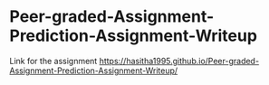 # Peer-graded-Assignment-Prediction-Assignment-Writeup
Link for the assignment
https://hasitha1995.github.io/Peer-graded-Assignment-Prediction-Assignment-Writeup/
